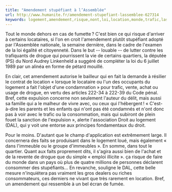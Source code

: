```yaml
---
title: "Amendement stupéfiant à l’Assemblée"
url: http://www.humanite.fr/amendement-stupefiant-lassemblee-627314
keywords: logement,amendement,risque,nont,loi,location,monde,trafic,lassemblée,dal,stupéfiant,faits,drogue
---
```

Tout le monde dehors en cas de fumette ? C'est bien ce qui risque d'arriver à certains locataires, si l'on en croit l'amendement plutôt stupéfiant adopté par l'Assemblée nationale, la semaine dernière, dans le cadre de l'examen de la loi égalité et citoyenneté. Dans le but -- louable -- de lutter contre les trafiquants de drogue qui pourrissent la vie de certains quartiers, la députée (PS) du Nord Audrey Linkenheld a suggéré de compléter la loi du 6 juillet 1989 par un alinéa en forme de pétard mouillé.

En clair, cet amendement autorise le bailleur qui en fait la demande à résilier le contrat de location « lorsque le locataire ou l'un des occupants du logement a fait l'objet d'une condamnation » pour trafic, vente, achat ou usage de drogue, en vertu des articles 222-34 à 222-39 du Code pénal. Bref, cette expulsion concerne non seulement l'auteur du délit, mais aussi sa famille qui a le malheur de vivre avec, ou ceux qui l'hébergent ! « C'est-à-dire les parents et les enfants qui n'ont pas été condamnés et n'ont donc pas à voir avec le trafic ou la consommation, mais qui subiront de plein fouet la sanction de l'expulsion », alerte l'association Droit au logement (DAL), qui y voit une entorse aux principes fondamentaux du droit.

Pour le moins. D'autant que le champ d'application est extrêmement large. Il concernera des faits se produisant dans le logement loué, mais également « dans l'immeuble ou le groupe d'immeubles ». En somme, dans tout le quartier. Quant aux faits proprement dits, il s'agira aussi bien de l'achat et de la revente de drogue que du simple « emploi illicite ». ça risque de faire du monde dans un pays où plus de quatre millions de personnes déclarent consommer des stupéfiants... En revanche, souligne le DAL, cette belle mesure n'inquiétera pas vraiment les gros dealers ou riches consommateurs, ces derniers ne vivant que très rarement en location. Bref, un amendement qui ressemble à un bel écran de fumée.
